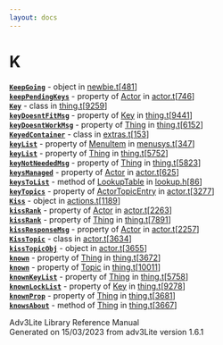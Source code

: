 ```yaml
---
layout: docs
---
```

# K

[**`KeepGoing`**](../object/KeepGoing.html) - object in
[newbie.t](../file/newbie.t.html)\[[481](../source/newbie.t.html#481)\]  
[**`keepPendingKeys`**](../object/Actor.html#keepPendingKeys) - property
of [Actor](../object/Actor.html) in
[actor.t](../file/actor.t.html)\[[746](../source/actor.t.html#746)\]  
[**`Key`**](../object/Key.html) - class in
[thing.t](../file/thing.t.html)\[[9259](../source/thing.t.html#9259)\]  
[**`keyDoesntFitMsg`**](../object/Key.html#keyDoesntFitMsg) - property
of [Key](../object/Key.html) in
[thing.t](../file/thing.t.html)\[[9441](../source/thing.t.html#9441)\]  
[**`keyDoesntWorkMsg`**](../object/Thing.html#keyDoesntWorkMsg) -
property of [Thing](../object/Thing.html) in
[thing.t](../file/thing.t.html)\[[6152](../source/thing.t.html#6152)\]  
[**`KeyedContainer`**](../object/KeyedContainer.html) - class in
[extras.t](../file/extras.t.html)\[[153](../source/extras.t.html#153)\]  
[**`keyList`**](../object/MenuItem.html#keyList) - property of
[MenuItem](../object/MenuItem.html) in
[menusys.t](../file/menusys.t.html)\[[347](../source/menusys.t.html#347)\]  
[**`keyList`**](../object/Thing.html#keyList) - property of
[Thing](../object/Thing.html) in
[thing.t](../file/thing.t.html)\[[5752](../source/thing.t.html#5752)\]  
[**`keyNotNeededMsg`**](../object/Thing.html#keyNotNeededMsg) - property
of [Thing](../object/Thing.html) in
[thing.t](../file/thing.t.html)\[[5823](../source/thing.t.html#5823)\]  
[**`keysManaged`**](../object/Actor.html#keysManaged) - property of
[Actor](../object/Actor.html) in
[actor.t](../file/actor.t.html)\[[625](../source/actor.t.html#625)\]  
[**`keysToList`**](../object/LookupTable.html#keysToList) - method of
[LookupTable](../object/LookupTable.html) in
[lookup.h](../file/lookup.h.html)\[[86](../source/lookup.h.html#86)\]  
[**`keyTopics`**](../object/ActorTopicEntry.html#keyTopics) - property
of [ActorTopicEntry](../object/ActorTopicEntry.html) in
[actor.t](../file/actor.t.html)\[[3277](../source/actor.t.html#3277)\]  
[**`Kiss`**](../object/Kiss.html) - object in
[actions.t](../file/actions.t.html)\[[1189](../source/actions.t.html#1189)\]  
[**`kissRank`**](../object/Actor.html#kissRank) - property of
[Actor](../object/Actor.html) in
[actor.t](../file/actor.t.html)\[[2263](../source/actor.t.html#2263)\]  
[**`kissRank`**](../object/Thing.html#kissRank) - property of
[Thing](../object/Thing.html) in
[thing.t](../file/thing.t.html)\[[7891](../source/thing.t.html#7891)\]  
[**`kissResponseMsg`**](../object/Actor.html#kissResponseMsg) - property
of [Actor](../object/Actor.html) in
[actor.t](../file/actor.t.html)\[[2257](../source/actor.t.html#2257)\]  
[**`KissTopic`**](../object/KissTopic.html) - class in
[actor.t](../file/actor.t.html)\[[3634](../source/actor.t.html#3634)\]  
[**`kissTopicObj`**](../object/kissTopicObj.html) - object in
[actor.t](../file/actor.t.html)\[[3655](../source/actor.t.html#3655)\]  
[**`known`**](../object/Thing.html#known) - property of
[Thing](../object/Thing.html) in
[thing.t](../file/thing.t.html)\[[3672](../source/thing.t.html#3672)\]  
[**`known`**](../object/Topic.html#known) - property of
[Topic](../object/Topic.html) in
[thing.t](../file/thing.t.html)\[[10011](../source/thing.t.html#10011)\]  
[**`knownKeyList`**](../object/Thing.html#knownKeyList) - property of
[Thing](../object/Thing.html) in
[thing.t](../file/thing.t.html)\[[5758](../source/thing.t.html#5758)\]  
[**`knownLockList`**](../object/Key.html#knownLockList) - property of
[Key](../object/Key.html) in
[thing.t](../file/thing.t.html)\[[9278](../source/thing.t.html#9278)\]  
[**`knownProp`**](../object/Thing.html#knownProp) - property of
[Thing](../object/Thing.html) in
[thing.t](../file/thing.t.html)\[[3681](../source/thing.t.html#3681)\]  
[**`knowsAbout`**](../object/Thing.html#knowsAbout) - method of
[Thing](../object/Thing.html) in
[thing.t](../file/thing.t.html)\[[3667](../source/thing.t.html#3667)\]  



Adv3Lite Library Reference Manual  
Generated on 15/03/2023 from adv3Lite version 1.6.1


